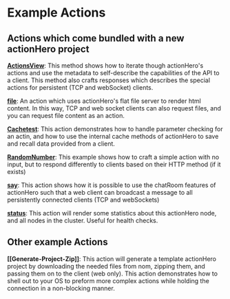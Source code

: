 # Example Actions

## Actions which come bundled with a new actionHero project

**[ActionsView](https://github.com/evantahler/actionHero/blob/master/actions/actionsView.js)**: This method shows how to iterate though actionHero's actions and use the metadata to self-describe the capabilities of the API to a client.  This method also crafts responses which describes the special actions for persistent (TCP and webSocket) clients.

**[file](https://github.com/evantahler/actionHero/blob/master/actions/file.js)**: An action which uses actionHero's flat file server to render html content.  In this way, TCP and web socket clients can also request files, and you can request file content as an action.

**[Cachetest](https://github.com/evantahler/actionHero/blob/master/actions/cacheTest.js)**: This action demonstrates how to handle parameter checking for an actin, and how to use the internal cache methods of actionHero to save and recall data provided from a client.

**[RandomNumber](https://github.com/evantahler/actionHero/blob/master/actions/randomNumber.js)**: This example shows how to craft a simple action with no input, but to respond differently to clients based on their HTTP method (if it exists)

**[say](https://github.com/evantahler/actionHero/blob/master/actions/say.js)**: This action shows how it is possible to use the chatRoom features of actionHero such that a web client can broadcast a message to all persistently connected clients (TCP and webSockets)

**[status](https://github.com/evantahler/actionHero/blob/master/actions/status)**: This action will render some statistics about this actionHero node, and all nodes in the cluster.  Useful for health checks.

## Other example Actions

**[[Generate-Project-Zip]]**: This action will generate a template actionHero project by downloading the needed files from nom, zipping them, and passing them on to the client (web only).  This action demonstrates how to shell out to your OS to preform more complex actions while holding the connection in a non-blocking manner. 